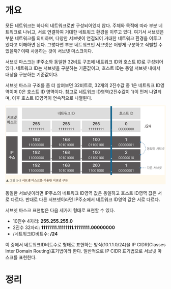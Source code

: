 <!-- Date: 2025-01-19 -->
<!-- Update Date: 2025-01-19 -->
<!-- File ID: 7326bf10-e584-4d81-b381-9e2992c03a83 -->
<!-- Author: Seoyeon Jang -->

# 개요

모든 네트워크는 하나의 네트워크로만 구성되어있지 않다. 주체와 목적에 따라 부분 네트워크로 나뉘고, 서로 연결하여 거대한 네트워크 환경을 이루고 있다. 여기서 서브넷은 부분 네트워크를 의미하며, 다양한 서브넷이
연결되어 거대한 네트워크 환경을 이루고 있다고 이해하면 된다. 그렇다면 부분 네트워크인 서브넷은 어떻게 구분하고 식별할 수 있을까? 이때 사용하는 것이 서브넷 마스크이다.

서브넷 마스크는 IP주소와 동일한 32비트 구조에 네트워크 ID와 호스트 ID로 구성되어 있다. 네트워크 ID는 서브넷을 구분하는 기준값이고, 호스트 ID는 동일 서브넷 내에서 대상을 구분하는 기준값이다.

서브넷 마스크 구조를 좀 더 살펴보면 32비트로, 32개의 2진수값 중 1은 네트워크 ID영역이며 0은 호스트 ID 영역이다. 참고로 네트워크 ID영역(2진수값이 1)이 먼저 나열되며, 이후 호스트 ID영역이 연속적으로 나열된다.

![](.서브넷과_서브넷_마스크_images/f245b713.png)

동일한 서브넷이라면 IP주소의 네트워크 ID영역 값은 동일하고 호스트 ID영역 값은 서로 다르다. 반대로 다른 서브넷이라면 IP주소에서 네트워크 ID영역 값은 서로 다르다.

서브넷 마스크 표현법은 다음 세가지 형태로 표현할 수 있다.

- 10진수 4자리: **255.255.255.0**
- 2진수 32자리: **11111111.11111111.11111111.00000000**
- /네트워크ID비트수: **/24**

이 중에서 네트워크ID비트수로 형태로 표현하는 방식(10.1.1.0/24)을 IP CIDR(Classes Inter Domain Routing)표기법이라 한다.
일반적으로 IP CIDR 표기법으로 서브넷 마스크를 표현한다.

# 정리


